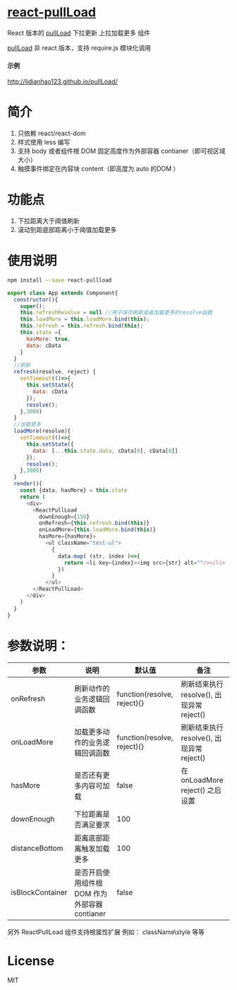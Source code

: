 # [react-pullLoad](https://github.com/react-ld/react-pullLoad)
  React 版本的 [pullLoad](https://github.com/lidianhao123/pullLoad) 下拉更新 上拉加载更多 组件

  [pullLoad](https://github.com/lidianhao123/pullLoad) 非 react 版本，支持 require.js 模块化调用

#### 示例
http://lidianhao123.github.io/pullLoad/

# 简介
1. 只依赖 react/react-dom
2. 样式使用 less 编写
3. 支持 body 或者组件根 DOM 固定高度作为外部容器 contianer（即可视区域大小）
4. 触摸事件绑定在内容块 content（即高度为 auto 的DOM ）

# 功能点
1. 下拉距离大于阈值刷新
2. 滚动到距底部距离小于阈值加载更多

# 使用说明

```sh
npm install --save react-pullload
```

```js
export class App extends Component{
  constructor(){
    super();
    this.refreshResolve = null //用于保存刷新或者加载更多的resolve函数
    this.loadMore = this.loadMore.bind(this);
    this.refresh = this.refresh.bind(this);
    this.state ={
      hasMore: true,
      data: cData
    }
  }
  //刷新
  refresh(resolve, reject) {
    setTimeout(()=>{
      this.setState({
        data: cData
      });
      resolve();
    },3000)
  }
  //加载更多
  loadMore(resolve){
    setTimeout(()=>{
      this.setState({
        data: [...this.state.data, cData[0], cData[0]]
      });
      resolve();
    },3000)
  }
  render(){
    const {data, hasMore} = this.state
    return (
      <div>
        <ReactPullLoad
          downEnough={150} 
          onRefresh={this.refresh.bind(this)} 
          onLoadMore={this.loadMore.bind(this)} 
          hasMore={hasMore}>
            <ul className="test-ul">
              {
                data.map( (str, index )=>{
                  return <li key={index}><img src={str} alt=""/></li>
                })
              }
            </ul>
        </ReactPullLoad>
      </div>
    )
  }
}
```

# 参数说明：
| 参数 | 说明 | 默认值 | 备注 |
| --- | --- | --- | --- |
| onRefresh | 刷新动作的业务逻辑回调函数 | function(resolve, reject){} | 刷新结束执行 resolve(), 出现异常 reject() |
| onLoadMore | 加载更多动作的业务逻辑回调函数 | function(resolve, reject){} | 刷新结束执行 resolve(), 出现异常 reject() |
| hasMore | 是否还有更多内容可加载 | false | 在 onLoadMore reject() 之后设置  |
| downEnough | 下拉距离是否满足要求 | 100 |  |
| distanceBottom | 距离底部距离触发加载更多 | 100 |  |
| isBlockContainer | 是否开启使用组件根 DOM 作为外部容器 contianer | false |  |

另外 ReactPullLoad 组件支持根属性扩展 例如： className\style 等等

# License
MIT
